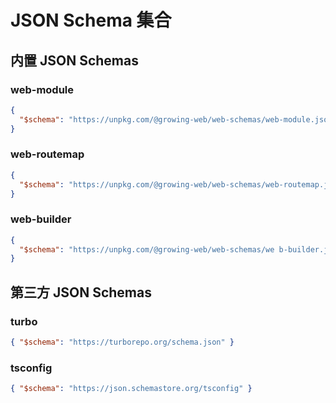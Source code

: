 # JSON Schema 集合

## 内置 JSON Schemas

### web-module

```json
{
  "$schema": "https://unpkg.com/@growing-web/web-schemas/web-module.json"
}
```

### web-routemap

```json
{
  "$schema": "https://unpkg.com/@growing-web/web-schemas/web-routemap.json"
}
```

### web-builder

```json
{
  "$schema": "https://unpkg.com/@growing-web/web-schemas/we b-builder.json"
}
```

## 第三方 JSON Schemas

### turbo

```json
{ "$schema": "https://turborepo.org/schema.json" }
```

### tsconfig

```json
{ "$schema": "https://json.schemastore.org/tsconfig" }
```
